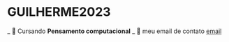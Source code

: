# GUILHERME2023
_ 🎃 Cursando **Pensamento computacional**
_ 🗿 meu email de contato [email](rodrigues.guilherme24@escola.pr.gov.br)
